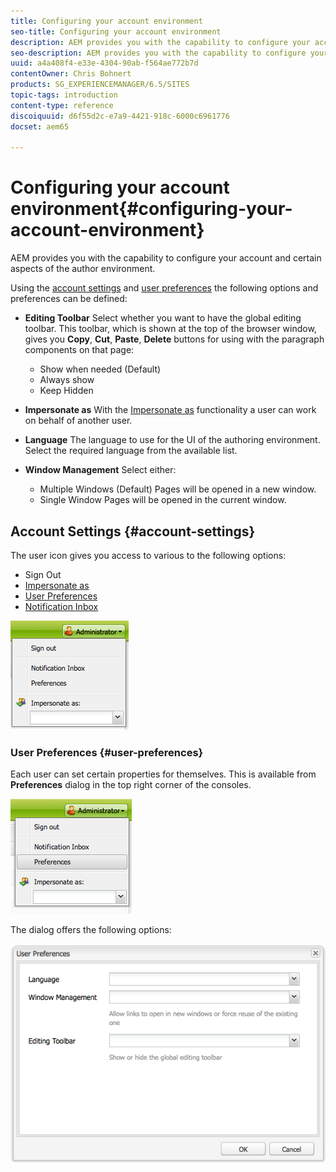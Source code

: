 ```yaml
---
title: Configuring your account environment
seo-title: Configuring your account environment
description: AEM provides you with the capability to configure your account and certain aspects of the author environment.
seo-description: AEM provides you with the capability to configure your account and certain aspects of the author environment.
uuid: a4a408f4-e33e-4304-90ab-f564ae772b7d
contentOwner: Chris Bohnert
products: SG_EXPERIENCEMANAGER/6.5/SITES
topic-tags: introduction
content-type: reference
discoiquuid: d6f55d2c-e7a9-4421-918c-6000c6961776
docset: aem65

---
```


# Configuring your account environment{#configuring-your-account-environment}

AEM provides you with the capability to configure your account and certain aspects of the author environment.

Using the [account settings](#account-settings) and [user preferences](#user-preferences) the following options and preferences can be defined:

* **Editing Toolbar**
  Select whether you want to have the global editing toolbar. This toolbar, which is shown at the top of the browser window, gives you **Copy**, **Cut**, **Paste**, **Delete** buttons for using with the paragraph components on that page:

    * Show when needed (Default)
    * Always show
    * Keep Hidden

* **Impersonate as**
  With the [Impersonate as](/help/sites-administering/security.md#impersonating-another-user) functionality a user can work on behalf of another user.

* **Language**
  The language to use for the UI of the authoring environment. Select the required language from the available list.

* **Window Management**
  Select either:

    * Multiple Windows (Default)
      Pages will be opened in a new window.
    * Single Window
      Pages will be opened in the current window.

## Account Settings {#account-settings}

The user icon gives you access to various to the following options:

* Sign Out
* [Impersonate as](/help/sites-administering/security.md#impersonating-another-user)
* [User Preferences](#user-preferences)
* [Notification Inbox](/help/sites-classic-ui-authoring/author-env-inbox.md)

![](assets/chlimage_1-122.png)

### User Preferences {#user-preferences}

Each user can set certain properties for themselves. This is available from **Preferences** dialog in the top right corner of the consoles.

![](assets/screen_shot_2012-02-08at105033am.png)

The dialog offers the following options:

![](assets/chlimage_1-123.png)

